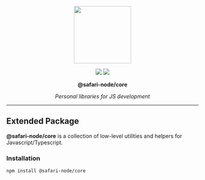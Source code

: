<p align="center">
    <img width="150" src="https://avatars.githubusercontent.com/u/88612813">
</p>
<div align="center">
    <a href="https://dotnet.microsoft.com/en-us/"><img src="https://img.shields.io/badge/Typescript-blue.svg"></a>
<a href="https://dotnet.microsoft.com/en-us/"><img src="https://img.shields.io/badge/Javascript-yellow.svg"></a>
</div>
<p align="center">
    <strong>@safari-node/core</strong>
</p>
<p align="center">
    <em>Personal libraries for JS development </em>
</p>

---

## Extended Package

**@safari-node/core** is a collection of low-level utilities and helpers for Javascript/Typescript.

### Installation

```bash
npm install @safari-node/core
```
